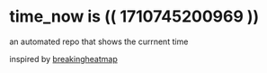 # time_now is (( 1710745200969 ))

an automated repo that shows the currnent time

inspired by [breakingheatmap](https://github.com/breakingheatmap/breakingheatmap)